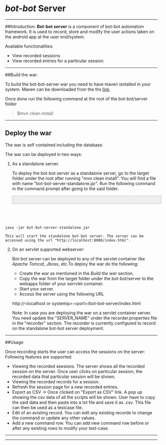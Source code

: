 # *bot-bot* Server

-----------------
##Introduction:
**Bot-bot server** is a component of bot-bot automation framework. It is used to record, store and modify the user actions taken on the android app at the user end/system.

Available functionalities:

- View recorded sessions
- View recorded entries for a particular session.

------------
##Build the war:

To build the bot-bot-server war you need to have maven isntalled in your system. Maven can be downloaded from the ths [link](http://maven.apache.org/download.html).

Once done run the following command at the root of the bot-bot/server folder
> 
> $mvn clean install
>

------------
## Deploy the war
The war is self contained including the database. 

The war can be deployed in two ways:

1. As a standalone server.

	To deploy the bot-bot server as a standalone server, go to the target folder under the root after running "mvn clean install".
	You will find a file with name "bot-bot-server-standalone.jar". Run the following command in the command prompt after going to the said folder.

	<pre style="font-family: Helvetica, Arial, FreeSans, san-serif; color: #000000; background-color: #eee;font-size: 15px;border: 1px dashed #999999;line-height: 15px;padding: 5px; overflow: auto; width: 100%"><code>
java -jar bot-bot-server-standalone.jar
</code></pre>

	This will start the standalone bot-bot server. The server can be accessed using the url "http://localhost:8080/index.html".

2. On an servlet supported webserver:

	Bot-bot server can be deployed to any of the servlet container like *Apache Tomcat*, *Jboss*, etc.To deploy the war do the following:

	- Create the war as mentioned in the *Build the war* section.
	- Copy the war from the target folder under the bot-bot/server to the webapps folder of your serrvlet container.
	- Start your server.
	- Access the server using the following URL
	
	http://&lt;localhost or systemip&gt;:&lt;port&gt;/bot-bot-server/index.html


	Note: In case you are deploying the war on a servlet container server. You need update the "SERVER_NAME" under the recorder.properties file in the "recorder" section. The recorder is currently configured to record on the standalone bot-bot server deployment.

------------
##Usage

Once recording starts the user can access the sessions on the server:
Following features are supported:

- Viewing the recorded seesions. The server shows all the recorded session on the server. Once user clicks on particular session, the recorded data that particular session will be shown.
- Viewing the recorded records for a session.
- Refresh the session page for a new recorded entries.
- Export as CSV -> Once clicked on "Export as CSV" link. A pop up showing the csv data of all the scripts will be shown. User have to copy the said data and then paste into a txt file and save it as .csv. This file can then be used as a testcase file.
- Edit of an existing record. You can edit any existing recorde to change the command or update any other values.
- Add a new command row. You can add new command row before or after any existing rows to modify your test-case.

----------------

------------